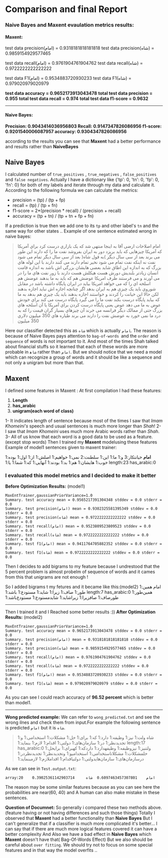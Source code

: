 
# Comparison and final Report

### Naive Bayes and Maxent evaulation metrics results:

#### Maxent:

test data precision(امام) = 0.9318181818181818
test data precision(شاه) = 0.9859154929577465

test data recall(امام) = 0.9761904761904762
test data recall(شاه) = 0.9722222222222222

test data F1(امام) = 0.9534883720930233
test data F1(شاه) = 0.979020979020979

**test data accuracy = 0.9652173913043478**
**total test data precision = 0.955**
**total test data recall = 0.974**
**total test data f1-score = 0.9632**

-----
#### Naive Bayes:

**Precision: 0.9043414036956803
Recall: 0.9147347826086956
f1-score: 0.9201540006087957
accuracy: 0.9304347826086956**


according to the results you can see that **Maxent** had a better performance and results rather than **NaiveBayes**

## Naive Bayes
I calculated number of `true_positives` , `true_negatives` , `false_positives` and `false negatives`.
Actually I have a dictionary like {'tp': 0, 'tn': 0, 'fp': 0, 'fn': 0} for both of my labels and iterate through my data and calculate it. 
According to the following formula we can calculate the metrics:

 - precision = (tp) / (tp + fp) 
 - recall = (tp) / (tp + fn) 
 - f1-score = 2*(precision * recall) / (precision + recall)
 - accuracy = (tp + tn) / (tp + tn + fp + fn)

If a prediction is true then we add one to its `tp` and other label's `tn` and the same way for other states .. 
Example of one sentence estimated wrong in naive bayes:

> امام اﺻﻼﺣﺎت ارﺿﯽ آﻗﺎ ﺑﻪ اﯾﻨﺠﺎ ﻣﻨﺘﻬﯽ ﺷﺪ ﮐﻪ ﯾﮏ ﺑﺎزاري درﺳﺖ ﮐﺮد ﺑﺮاي
> آﻣﺮﯾﮑﺎ ﮐﻪ آﻣﺮﯾﮑﺎ ﭼﯿﺰﻫﺎﯾﯽ ﮐﻪ ﺑﺎﯾﺪ ﺑﺮﯾﺰد دور ﺑﻪ اﯾﺮان ﺑﻔﺮوﺷﺪ ﻧﻔﺖ ﻣﺎ را
> ﮐﻪ دارﻧﺪ اﯾﻦ ﻃﻮر ﻣﯽ ﺑﺮﻧﺪ ﺑﻌﺪ از ﺳﯽ ﺳﺎل دﯾﮕﺮ )ﺑﻪ ﻗﻮل ﺷﺎه( ﺑﻌﺪ از ﺳﯽ ﺳﺎل
> دﯾﮕﺮ ﺗﻤﺎم ﻣﯽ ﺷﻮد ﻧﻔﺖ ﻧﻪ اﯾﻨﮑﻪ ﻧﻔﺖ ﺗﻤﺎم ﻣﯽ ﺷﻮد ﻧﺨﯿﺮ ﺗﻤﺎم دارﻧﺪ ﻣﯽ ﮐﻨﻨﺪ
> دارﻧﺪ ﺑﺎ اﯾﻦ ﻟﻮﻟﻪ ﻫﺎي ﺑﺰرگ ﮐﻪ ﺑﻪ اﻧﺪازه اﯾﻦ اﻃﺎق ﺷﺎﯾﺪ ﺑﻌﻀﯽ ﻫﺎﯾﺸﺎن
> ﺑﺰرﮔﯽ اش ﺑﺎﺷﺪ ﺑﻪ اﻧﺪازه ﻗﺎﻣﺖ اﻧﺴﺎن زﯾﺎدﺗﺮ ﺑﻠﻨﺪﯾﺶ دورش ﻫﺴﺖ ﻫﯿﮑﻠﺶ ﻫﺴﺖ
> دارﻧﺪ ﺑﺎ زور ﻧﻔﺖ ﻫﺎي ﻣﺎ را در ﻣﯽ آورﻧﺪ و ﻣﯽ ﻓﺮﺳﺘﻨﺪ ﻃﺮف اﻣﺮﯾﮑﺎ ﻋﻮﺿﺶ ﻫﻢ
> ﮐﻪ ﺑﺎﯾﺪ ﺑﻪ ﻣﺎ ﺑﺪﻫﻨﺪ ﻋﻮﺿﺶ ﻫﻢ اﺳﻠﺤﻪ اي را ﮐﻪ ﻣﯽ ﺧﻮاﻫﺪ اﻣﺮﯾﮑﺎ ﺑﯿﺎﯾﺪ در
> اﯾﺮان ﭘﺎﯾﮕﺎه داﺷﺘﻪ ﺑﺎﺷﺪ در ﻣﻘﺎﺑﻞ ﺷﻮروي ﺑﺎﯾﺪ ﯾﮏ ﭼﯿﺰي ﻫﻢ ﺑﻪ اﯾﺮان ﺑﺪﻫﺪ
> اﮔﺮ ﭼﻨﺎﻧﭽﻪ اﺟﺎزه اش  ﻧﺒﺎﯾﺪ اﺟﺎزه ﺑﺪﻫﻨﺪ ﻟﮑﻦ ﺣﺎﻻ اﯾﻦ ﺧﯿﺎﻧﺖ را ﮐﺮدﻧﺪ و
> ﺧﻮاﺳﺘﻨﺪ اﺟﺎزه ﺑﺪﻫﻨﺪ ﺑﺎﯾﺪ ﯾﮏ ﭼﯿﺰي ﻫﻢ ﺑﺪﻫﺪ ﺑﻪ ﻣﺎ ﮐﻪ ﺑﯿﺎﯾﺪ ﭘﺎﯾﮕﺎه درﺳﺖ
> ﺑﮑﻨﺪ ﻧﻔﺖ ﻣﺎ را ﻣﯽ ﮔﯿﺮد ﭘﺎﯾﮕﺎه درﺳﺖ ﻣﯽ ﮐﻨﺪ ﺑﺮاي ﺧﻮدش ﻋﻮض ﺑﻪ ﻣﺎ ﻣﯽ دﻫﺪ
> ﻋﻮض ﯾﻌﻨﯽ ﭘﺎﯾﮕﺎه درﺳﺖ ﮐﺮدن ﺑﺮاي آﻣﺮﯾﮑﺎ ﯾﺎ آن اﺳﻠﺤﻪ ﻫﺎي ﺑﺰرگ ﺣﺘﯽ از
> ﻣﻤﺎﻟﮏ دﯾﮕﺮ ﻓﺮاﻧﺴﻪ ﻣﯽ ﺧﺮﻧﺪ آن ﭼﯿﺰﻫﺎي ﺑﺴﯿﺎر ﮔﺮان ﻗﯿﻤﺖ را ﮐﻪ ﺑﻪ درد ﻣﺎ
> ﻧﻤﯽ ﺧﻮرد ﺑﻪ ﻋﻮﺿﺶ ﻧﻔﺖ را دارﻧﺪ ﻣﯽ ﺑﺮﻧﺪ ﻃﯿﺎره ﻫﺎي 350 ﻣﯿﻠﯿﻮن دﻻري 350
> ﻣﯿﻠﯿﻮن

Here our classifier detected this as `شاه` which is actually ‍‍`امام`.
The reason is because of Naive Bayes pays attention to `bag-of-words `and the `order` and `sequence` of words is not important to it.
And most of the times Shah talked about financial stuffs so it learned that each of these words are more probable in `شاه‍‍` rather than `امام`.
But we should notice that we need a model which can recognize a group of words and it should be like a sequence and not only a unigram but more than that.

## Maxent

I defined some features in Maxent :
At first compilation I had these features:

1. **Length** 
2. **has_arabic**
3. **unigram(each word of class)**

1- It indicates length of sentence because most of the times I saw that *Imam Khomeini's* speech and usual sentences is much more longer than *Shah*!
2- I saw that *Imam Khomeini* uses much more Arabic words rather than *Shah*.
3- All of us know that each word is a good data to be used as a feature.(except stop words)
Then I trained my **Maxent** modelusing these features
Example of model1 sentences given to maxent trainer:

**امام** ﺧﯿﺎﻧﺘﮑﺎر:3 و:1 ﻣﺎ:1 اﯾﻦ:1 ﺳﻠﻄﻨﺖ:2 ﻧﻤﯽ:1 ﺧﻮاﻫﯿﻢ:1 اﺻﻠﺶ:1 از:1 اول:1 ﺑﻮده:1 ﺧﻮب:1 ﻫﺎﯾﺸﺎن:1 ﻫﻢ:1 ﺑﺪ:1 ﺑﻮدﻧﺪ:1 آﻧﻬﺎﯾﯽ:1 ﮐﻪ:1 ﺷﻤﺎ:1 ﯾﺎ:1 length:23 has_arabic:0

### I evaluated this model metrics and I decided to make it better 
**Before Optimization Results:** (model1)

	MaxEntTrainer,gaussianPriorVariance=1.0
	Summary. test accuracy mean = 0.9565217391304348 stddev = 0.0 stderr = 0.0
	Summary. test precision(امام) mean = 0.9302325581395349 stddev = 0.0 stderr = 0.0
	Summary. test precision(شاه) mean = 0.9722222222222222 stddev = 0.0 stderr = 0.0
	Summary. test recall(امام) mean = 0.9523809523809523 stddev = 0.0 stderr = 0.0
	Summary. test recall(شاه) mean = 0.9722222222222222 stddev = 0.0 stderr = 0.0
	Summary. test f1(امام) mean = 0.9411764705882352 stddev = 0.0 stderr = 0.0
	Summary. test f1(شاه) mean = 0.9722222222222222 stddev = 0.0 stderr = 0.0

Then I decides to add bigrams to my feature because I undrestood that the 5 percent problem is almost probelm of sequence of words and it cames from this that unigrams are not enough !

So I added bigrams t my fetures and it became like this:(model2)
امام ﻫﻤﯿﻦ:1 ﻃﻮر:1 ﺻﺎف:1 زﯾﺮا:1 ﺷﺎﯾﺪ:1 ﻣﺴﺘﻮدع:1 ﺑﺎﺷﺪ:1 length:7 has_arabic:0 ﻫﻤﯿﻦﻃﻮر:1 ﻃﻮرﺻﺎف:1 ﺻﺎفزﯾﺮا:1 زﯾﺮاﺷﺎﯾﺪ:1 ﺷﺎﯾﺪﻣﺴﺘﻮدع:1 ﻣﺴﺘﻮدعﺑﺎﺷﺪ:1

------------
Then I trained it and I Reached some better results :))
**After Optimization Results:** (model2)

	MaxEntTrainer,gaussianPriorVariance=1.0
	Summary. test accuracy mean = 0.9652173913043478 stddev = 0.0 stderr = 0.0
	Summary. test precision(امام) mean = 0.9318181818181818 stddev = 0.0 stderr = 0.0
	Summary. test precision(شاه) mean = 0.9859154929577465 stddev = 0.0 stderr = 0.0
	Summary. test recall(امام) mean = 0.9761904761904762 stddev = 0.0 stderr = 0.0
	Summary. test recall(شاه) mean = 0.9722222222222222 stddev = 0.0 stderr = 0.0
	Summary. test f1(امام) mean = 0.9534883720930233 stddev = 0.0 stderr = 0.0
	Summary. test f1(شاه) mean = 0.979020979020979 stddev = 0.0 stderr = 0.0

As you can see I could reach accuracy of **96.52 percent** which is better than model1.

--------

**Wong predicted example:**
We can refer to `wong_predicted.txt` and see the wrong ilnes and check them from input.For example the following sentence is predicted `امام` but it is `شاه`.

> شاه  ولت:1 نیز:1 وظیفه:1 دارد:1 که:1 برای:1 حل:1 مشکلات:1 استخدامی:1
> و:1 تجدیدنظر:1 در:1 سازمان‌های:1 دولتی:1 اقدام:1 لازم:1 بنماید:1
> length:17 has_arabic:0 ولتنیز:1 نیزوظیفه:1 وظیفهدارد:1 داردکه:1
> کهبرای:1 برایحل:1 حلمشکلات:1 مشکلاتاستخدامی:1 استخدامیو:1 وتجدیدنظر:1
> تجدیدنظردر:1 درسازمان‌های:1 سازمان‌هایدولتی:1 دولتیاقدام:1 اقداملازم:1
> لازمبنماید:1

As we can see in `Test.output.txt`:

	array:20	امام	0.6097463457307801	شاه 	0.39025361142903714

The reason may be some similar features because as you can see here the probabilities are near(60, 40) and A human can also make mistake in these sentences.



**Question of Documnet:**
So generally i compared these two methods above. (feature having or not having differences and such those things)
Totally I observed that **Maxent** had a better functionality than **Naive Bayes**
But I can't generalize that if a classifier is much more complicated it's better...
I can say that if there are much more logical features covered it can have a better complexity And Also we have a bad effect in **Naive Bayes** which **Maxent** doesn't have that( Bag-Of-Words Effect)
But we also should be careful about `over fitting`.
We should try not to focus on some special features and in that way the model overfits ..


